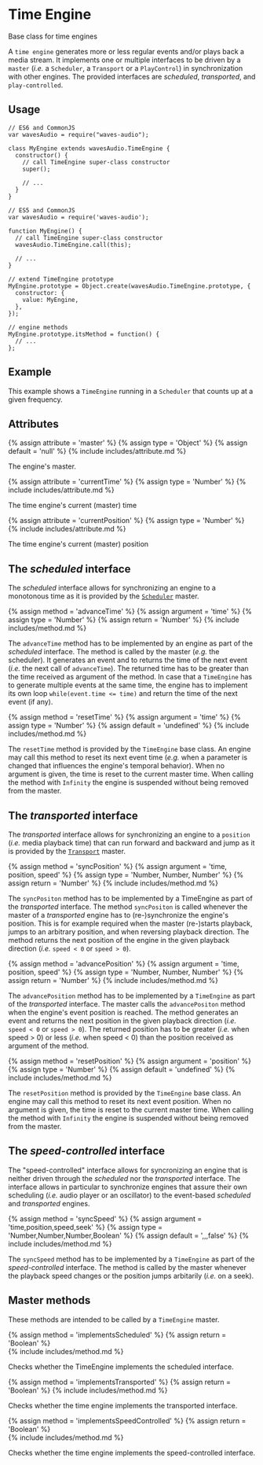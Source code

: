 ---
---

# Time Engine

Base class for time engines

A `time engine` generates more or less regular events and/or plays back a media stream.
It implements one or multiple interfaces to be driven by a `master` (*i.e.* a `Scheduler`, a `Transport` or a `PlayControl`) in synchronization with other engines.
The provided interfaces are *scheduled*, *transported*, and `play-controlled`.

## Usage

~~~
// ES6 and CommonJS
var wavesAudio = require("waves-audio");

class MyEngine extends wavesAudio.TimeEngine {
  constructor() {
    // call TimeEngine super-class constructor
    super();

    // ...
  }
}
~~~

~~~
// ES5 and CommonJS
var wavesAudio = require('waves-audio');

function MyEngine() {
  // call TimeEngine super-class constructor
  wavesAudio.TimeEngine.call(this);

  // ...
}

// extend TimeEngine prototype
MyEngine.prototype = Object.create(wavesAudio.TimeEngine.prototype, {
  constructor: {
    value: MyEngine,
  },
});

// engine methods
MyEngine.prototype.itsMethod = function() {
  // ...
};
~~~

## Example

This example shows a `TimeEngine` running in a `Scheduler` that counts up at a given frequency.

## Attributes

{% assign attribute = 'master' %}
{% assign type = 'Object' %}
{% assign default = 'null' %}
{% include includes/attribute.md %}

The engine's master.

{% assign attribute = 'currentTime' %}
{% assign type = 'Number' %}
{% include includes/attribute.md %}

The time engine's current (master) time

{% assign attribute = 'currentPosition' %}
{% assign type = 'Number' %}
{% include includes/attribute.md %}

The time engine's current (master) position

## The *scheduled* interface

The *scheduled* interface allows for synchronizing an engine to a monotonous time as it is provided by the [`Scheduler`](http://wavesjs.github.io/audio/#audio-transport) master.

{% assign method = 'advanceTime' %}
{% assign argument = 'time' %}
{% assign type = 'Number' %}
{% assign return = 'Number' %}
{% include includes/method.md %}

The `advanceTime` method has to be implemented by an engine as part of the *scheduled* interface.
The method is called by the master (*e.g.* the scheduler).
It generates an event and to returns the time of the next event (*i.e.* the next call of `advanceTime`).
The returned time has to be greater than the time received as argument of the method.
In case that a `TimeEngine` has to generate multiple events at the same time, the engine has to implement its own loop `while(event.time <= time)` and return the time of the next event (if any).

{% assign method = 'resetTime' %}
{% assign argument = 'time' %}
{% assign type = 'Number' %}
{% assign default = 'undefined' %}
{% include includes/method.md %}

The `resetTime` method is provided by the `TimeEngine` base class.
An engine may call this method to reset its next event time (*e.g.* when a parameter is changed that influences the engine's temporal behavior).
When no argument is given, the time is reset to the current master time. 
When calling the method with `Infinity` the engine is suspended without being removed from the master.

## The *transported* interface

The *transported* interface allows for synchronizing an engine to a `position` (*i.e.* media playback time) that can run forward and backward and jump as it is provided by the [`Transport`](http://wavesjs.github.io/audio/#audio-transport) master.

{% assign method = 'syncPosition' %}
{% assign argument = 'time, position, speed' %} 
{% assign type = 'Number, Number, Number' %}
{% assign return = 'Number' %}
{% include includes/method.md %}

The `syncPositon` method has to be implemented by a TimeEngine as part of the *transported* interface.
The method `syncPositon` is called whenever the master of a *transported* engine has to (re-)synchronize the engine's position.
This is for example required when the master (re-)starts playback, jumps to an arbitrary position, and when reversing playback direction.
The method returns the next position of the engine in the given playback direction (*i.e.* `speed < 0` or `speed > 0`).

{% assign method = 'advancePosition' %}
{% assign argument = 'time, position, speed' %} 
{% assign type = 'Number, Number, Number' %}
{% assign return = 'Number' %}
{% include includes/method.md %}

The `advancePosition` method has to be implemented by a `TimeEngine` as part of the *transported* interface.
The master calls the `advancePositon` method when the engine's event position is reached.
The method generates an event and returns the next position in the given playback direction (*i.e.* `speed < 0` or `speed > 0`).
The returned position has to be greater (*i.e.* when speed > 0) or less (*i.e.* when speed < 0) than the position received as argument of the method.

{% assign method = 'resetPosition' %}
{% assign argument = 'position' %}
{% assign type = 'Number' %}
{% assign default = 'undefined' %}
{% include includes/method.md %}

The `resetPosition` method is provided by the `TimeEngine` base class.
An engine may call this method to reset its next event position.
When no argument is given, the time is reset to the current master time. 
When calling the method with `Infinity` the engine is suspended without being removed from the master.

## The *speed-controlled* interface

The "speed-controlled" interface allows for syncronizing an engine that is neither driven through the *scheduled* nor the *transported* interface.
The interface allows in particular to synchronize engines that assure their own scheduling (*i.e.* audio player or an oscillator) to the event-based *scheduled* and *transported* engines.

{% assign method = 'syncSpeed' %}
{% assign argument = 'time,position,speed,seek' %} 
{% assign type = 'Number,Number,Number,Boolean' %}
{% assign default = ',,,false' %}
{% include includes/method.md %}

The `syncSpeed` method has to be implemented by a `TimeEngine` as part of the *speed-controlled* interface.
The method is called by the master whenever the playback speed changes or the position jumps arbitarily (*i.e.* on a seek).

## Master methods

These methods are intended to be called by a `TimeEngine` master.

{% assign method = 'implementsScheduled' %}
{% assign return = 'Boolean' %}   
{% include includes/method.md %}

Checks whether the TimeEngine implements the scheduled interface.

{% assign method = 'implementsTransported' %}
{% assign return = 'Boolean' %}
{% include includes/method.md %}

Checks whether the time engine implements the transported interface.

{% assign method = 'implementsSpeedControlled' %}
{% assign return = 'Boolean' %}   
{% include includes/method.md %}

Checks whether the time engine implements the speed-controlled interface.
